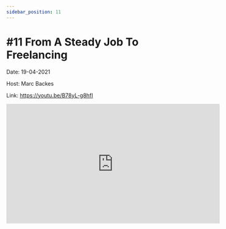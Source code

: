 ```yaml
---
sidebar_position: 11
---
```


# #11 From A Steady Job To Freelancing

Date: 19-04-2021

Host: Marc Backes

Link: https://youtu.be/B78yL-g8hfI

<iframe width="560" height="315" src="https://www.youtube.com/embed/B78yL-g8hfI" title="YouTube video player" frameborder="0" allow="accelerometer; autoplay; clipboard-write; encrypted-media; gyroscope; picture-in-picture; web-share" allowfullscreen></iframe>
